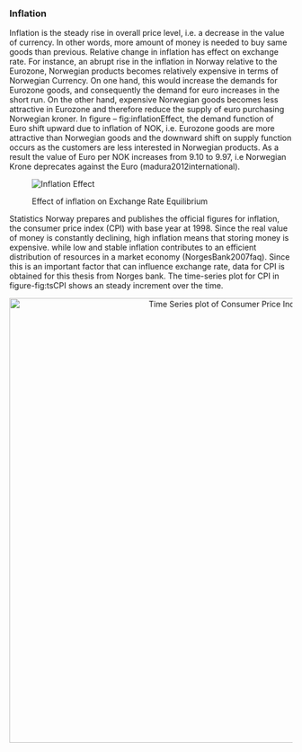 ### Inflation ###

Inflation is the steady rise in overall price level, i.e. a decrease in the value of currency. In other words, more amount of money is needed to buy same goods than previous. Relative change in inflation has effect on exchange rate. For instance, an abrupt rise in the inflation in Norway relative to the Eurozone, Norwegian products becomes relatively expensive in terms of Norwegian Currency. On one hand, this would increase the demands for Eurozone goods, and consequently the demand for euro increases in the short run. On the other hand, expensive Norwegian goods becomes less attractive in Eurozone and therefore reduce the supply of euro purchasing Norwegian kroner. In figure &#8211; fig:inflationEffect, the demand function of Euro shift upward due to inflation of NOK, i.e. Eurozone goods are more attractive than Norwegian goods and the downward shift on supply function occurs as the customers are less interested in Norwegian products. As a result the value of Euro per NOK increases from 9.10 to 9.97, i.e Norwegian Krone deprecates against the Euro (madura2012international).<figure id="attachment_73" style="width: 396px" class="wp-caption aligncenter">

<img class="wp-image-73 " src="https://i0.wp.com/thesis.mathatistics.com/wp-content/uploads/2015/03/InflationEffect.png?resize=396%2C396" alt="Inflation Effect" srcset="https://i0.wp.com/thesis.mathatistics.com/wp-content/uploads/2015/03/InflationEffect.png?resize=300%2C300 300w, https://i0.wp.com/thesis.mathatistics.com/wp-content/uploads/2015/03/InflationEffect.png?resize=150%2C150 150w, https://i0.wp.com/thesis.mathatistics.com/wp-content/uploads/2015/03/InflationEffect.png?w=706 706w" sizes="(max-width: 396px) 100vw, 396px" data-recalc-dims="1" /><figcaption class="wp-caption-text">Effect of inflation on Exchange Rate Equilibrium</figcaption></figure> 

Statistics Norway prepares and publishes the official figures for inflation, the consumer price index (CPI) with base year at 1998. Since the real value of money is constantly declining, high inflation means that storing money is expensive. while low and stable inflation contributes to an efficient distribution of resources in a market economy (NorgesBank2007faq). Since this is an important factor that can influence exchange rate, data for CPI is obtained for this thesis from Norges bank. The time-series plot for CPI in figure-fig:tsCPI shows an steady increment over the time.

<div>
<a style="display: block; text-align: center;" title="Time Series plot of Consumer Price Index (CPI)" href="https://plot.ly/~therimalaya/124/" target="_blank"><img style="max-width: 100%; width: 792px;" src="https://i1.wp.com/plot.ly/~therimalaya/124.png?w=660&#038;ssl=1" alt="Time Series plot of Consumer Price Index (CPI)" data-recalc-dims="1" /></a><br />
</div>
